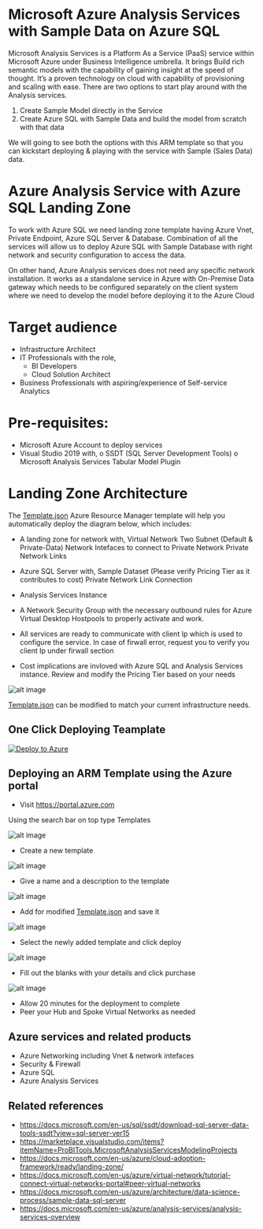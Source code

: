 # Microsoft Azure Analysis Services with Sample Data on Azure SQL
Microsoft Analysis Services is a Platform As a Service (PaaS) service within Microsoft Azure under Business Intelligence umbrella. It brings Build rich semantic models with the capability of gaining insight at the speed of thought. It’s a proven technology on cloud with capability of provisioning and scaling with ease. There are two options to start play around with the Analysis services. 

1.	Create Sample Model directly in the Service
2.	Create Azure SQL with Sample Data and build the model from scratch with that data 

We will going to see both the options with this ARM template so that you can kickstart deploying & playing with the service with Sample (Sales Data) data.


# Azure Analysis Service with Azure SQL Landing Zone

To work with Azure SQL we need landing zone template having Azure Vnet, Private Endpoint, Azure SQL Server & Database. Combination of all the services will allow us to deploy Azure SQL with Sample Database with right network and security configuration to access the data. 

On other hand, Azure Analysis services does not need any specific network installation. It works as a standalone service in Azure with On-Premise Data gateway which needs to be configured separately on the client system where we need to develop the model before deploying it to the Azure Cloud


# Target audience

- Infrastructure Architect
- IT Professionals with the role,
    - BI Developers
    - Cloud Solution Architect
- Business Professionals with aspiring/experience of Self-service Analytics


# Pre-requisites:
-	Microsoft Azure Account to deploy services
-	Visual Studio 2019 with,
    o	SSDT (SQL Server Development Tools)
    o	Microsoft Analysis Services Tabular Model Plugin

# Landing Zone Architecture

The [Template.json](https://github.com/git-pranayshah/AnalysisService/blob/master/template.json) Azure Resource Manager template will help you automatically deploy the diagram below, which includes:

- A landing zone for network with,
    Virtual Network
    Two Subnet (Default & Private-Data)
    Network Intefaces to connect to Private Network
    Private Network Links
- Azure SQL Server with,
    Sample Dataset (Please verify Pricing Tier as it contributes to cost)
    Private Network Link Connection
- Analysis Services Instance


- A Network Security Group with the necessary outbound rules for Azure Virtual Desktop Hostpools to properly activate and work.
- All services are ready to communicate with client Ip which is used to configure the service. In case of firwall error, request you to verify you client Ip under firwall section
- Cost implications are invloved with Azure SQL and Analysis Services instance. Review and modify the Pricing Tier based on your needs

![alt image](https://github.com/git-pranayshah/AnalysisService/blob/master/images/Landing_Zone_Template.png)

[Template.json](https://github.com/git-pranayshah/AnalysisService/blob/master/template.json) can be modified to match your current infrastructure needs.

## One Click Deploying Teamplate
<!-- Powershell command for Translating Git URL for template.json
    $url = "https://raw.githubusercontent.com/git-pranayshah/AnalysisService/master/template.json"
    [uri]::EscapeDataString($url)
    >> uri = https%3A%2F%2Fraw.githubusercontent.com%2Fgit-pranayshah%2Ftemplate%2Fmaster%2Ftemplate.json

Base URL: https://portal.azure.com/#create/Microsoft.Template/uri
Final URL: <Base URL>/<uri>
-->
[![Deploy to Azure](https://aka.ms/deploytoazurebutton)](https://portal.azure.com/#create/Microsoft.Template/uri/https%3A%2F%2Fraw.githubusercontent.com%2Fgit-pranayshah%2FAnalysisService%2Fmaster%2Ftemplate.json)


## Deploying an ARM Template using the Azure portal

- Visit https://portal.azure.com

Using the search bar on top type Templates

![alt image](https://github.com/git-pranayshah/AnalysisService/blob/master/images/Search.png)

- Create a new template

![alt image](https://github.com/git-pranayshah/AnalysisService/blob/master/images/create.png)

- Give a name and a description to the template

![alt image](https://github.com/git-pranayshah/AnalysisService/blob/master/images/Name%20and%20Description.png)

- Add for modified [Template.json](https://github.com/git-pranayshah/AnalysisService/blob/master/template.json) and save it

![alt image](https://github.com/git-pranayshah/AnalysisService/blob/master/images/add%20code.png)

- Select the newly added template and click deploy

![alt image](https://github.com/git-pranayshah/AnalysisService/blob/master/images/Select%20and%20deploy%20template.png)

- Fill out the blanks with your details and click purchase

![alt image](https://github.com/git-pranayshah/AnalysisService/blob/master/images/Fill%20out%20the%20details%20and%20purchase.png)

- Allow 20 minutes for the deployment to complete
- Peer your Hub and Spoke Virtual Networks as needed

## Azure services and related products

- Azure Networking including Vnet & network intefaces
- Security & Firewall
- Azure SQL
- Azure Analysis Services

## Related references
- https://docs.microsoft.com/en-us/sql/ssdt/download-sql-server-data-tools-ssdt?view=sql-server-ver15
- https://marketplace.visualstudio.com/items?itemName=ProBITools.MicrosoftAnalysisServicesModelingProjects
- https://docs.microsoft.com/en-us/azure/cloud-adoption-framework/ready/landing-zone/
- https://docs.microsoft.com/en-us/azure/virtual-network/tutorial-connect-virtual-networks-portal#peer-virtual-networks
- https://docs.microsoft.com/en-us/azure/architecture/data-science-process/sample-data-sql-server
- https://docs.microsoft.com/en-us/azure/analysis-services/analysis-services-overview



